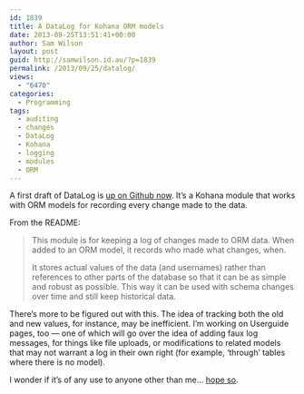 ```yaml
---
id: 1839
title: A DataLog for Kohana ORM models
date: 2013-09-25T13:51:41+00:00
author: Sam Wilson
layout: post
guid: http://samwilson.id.au/?p=1839
permalink: /2013/09/25/datalog/
views:
  - "6470"
categories:
  - Programming
tags:
  - auditing
  - changes
  - DataLog
  - Kohana
  - logging
  - modules
  - ORM
---
```

A first draft of DataLog is [up on Github now](https://github.com/samwilson/kohana_datalog). It’s a Kohana module that works with ORM models for recording every change made to the data.

From the README:

> This module is for keeping a log of changes made to ORM data. When added to an ORM model, it records who made what changes, when.
> 
> It stores actual values of the data (and usernames) rather than references to other parts of the database so that it can be as simple and robust as possible. This way it can be used with schema changes over time and still keep historical data. 

There’s more to be figured out with this. The idea of tracking both the old and new values, for instance, may be inefficient. I’m working on Userguide pages, too — one of which will go over the idea of adding faux log messages, for things like file uploads, or modifications to related models that may not warrant a log in their own right (for example, ‘through’ tables where there is no model).

I wonder if it’s of any use to anyone other than me… [hope so](http://forum.kohanaframework.org/discussion/12002/new-module-datalog-for-logging-orm-changes "I've asked for opinions on the Kohana forum").